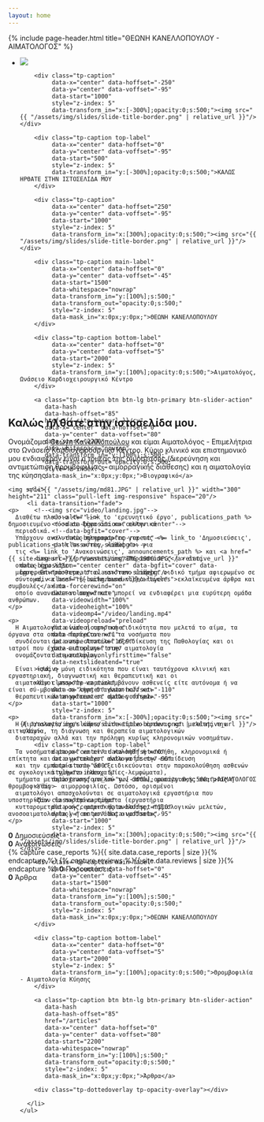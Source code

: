 ```yaml
---
layout: home
---
```


<div class="container">

{% include page-header.html title="ΘΕΩΝΗ ΚΑΝΕΛΛΟΠΟΥΛΟΥ - ΑΙΜΑΤΟΛΟΓΟΣ" %}

<div class="slider-container rev_slider_wrapper" style="height: 700px;">
  <div id="revolutionSlider" class="slider rev_slider" data-plugin-revolution-slider data-plugin-options='{"delay": 9000, "gridwidth": 800, "gridheight": 700}'>
    <ul>
      <li data-transition="fade">
        <img src="{{ "/assets/img/images.jpg" | relative_url }}" data-bgposition="center center" data-bgfit="cover" data-bgrepeat="no-repeat" class="rev-slidebg"/>

        <div class="tp-caption"
             data-x="center" data-hoffset="-250"
             data-y="center" data-voffset="-95"
             data-start="1000"
             style="z-index: 5"
             data-transform_in="x:[-300%];opacity:0;s:500;"><img src="{{ "/assets/img/slides/slide-title-border.png" | relative_url }}"/></div>

        <div class="tp-caption top-label"
             data-x="center" data-hoffset="0"
             data-y="center" data-voffset="-95"
             data-start="500"
             style="z-index: 5"
             data-transform_in="y:[-300%];opacity:0;s:500;">ΚΑΛΩΣ ΗΡΘΑΤΕ ΣΤΗΝ ΙΣΤΟΣΕΛΙΔΑ ΜΟΥ
        </div>

        <div class="tp-caption"
             data-x="center" data-hoffset="250"
             data-y="center" data-voffset="-95"
             data-start="1000"
             style="z-index: 5"
             data-transform_in="x:[300%];opacity:0;s:500;"><img src="{{ "/assets/img/slides/slide-title-border.png" | relative_url }}"/></div>

        <div class="tp-caption main-label"
             data-x="center" data-hoffset="0"
             data-y="center" data-voffset="-45"
             data-start="1500"
             data-whitespace="nowrap"
             data-transform_in="y:[100%];s:500;"
             data-transform_out="opacity:0;s:500;"
             style="z-index: 5"
             data-mask_in="x:0px;y:0px;">ΘΕΩΝΗ ΚΑΝΕΛΛΟΠΟΥΛΟΥ
        </div>

        <div class="tp-caption bottom-label"
             data-x="center" data-hoffset="0"
             data-y="center" data-voffset="5"
             data-start="2000"
             style="z-index: 5"
             data-transform_in="y:[100%];opacity:0;s:500;">Αιματολόγος, Ωνάσειο Καρδιοχειρουργικό Κέντρο
        </div>

        <a class="tp-caption btn btn-lg btn-primary btn-slider-action"
           data-hash
           data-hash-offset="85"
           href="{{ site.baseurl }}/cv"
           data-x="center" data-hoffset="0"
           data-y="center" data-voffset="80"
           data-start="2200"
           data-whitespace="nowrap"
           data-transform_in="y:[100%];s:500;"
           data-transform_out="opacity:0;s:500;"
           style="z-index: 5"
           data-mask_in="x:0px;y:0px;">Βιογραφικό</a>

      </li>

      <li data-transition="fade">
        <!--<img src="video/landing.jpg"-->
             <!--alt=""-->
             <!--data-bgposition="center center"-->
             <!--data-bgfit="cover"-->
             <!--data-bgrepeat="no-repeat"-->
             <!--class="rev-slidebg">-->

        <img src="{{ "/assets/img/IMG_1906.JPG" | relative_url }}" data-bgposition="center center" data-bgfit="cover" data-bgrepeat="no-repeat" class="rev-slidebg"/>
        <div class="rs-background-video-layer"
             data-forcerewind="on"
             data-volume="mute"
             data-videowidth="100%"
             data-videoheight="100%"
             data-videomp4="/video/landing.mp4"
             data-videopreload="preload"
             data-videoloop="none"
             data-forceCover="1"
             data-aspectratio="16:9"
             data-autoplay="true"
             data-autoplayonlyfirsttime="false"
             data-nextslideatend="true"
        ></div>

        <div class="tp-caption"
             data-x="center" data-hoffset="-110"
             data-y="center" data-voffset="-95"
             data-start="1000"
             style="z-index: 5"
             data-transform_in="x:[-300%];opacity:0;s:500;"><img src="{{ "/assets/img/slides/slide-title-border.png" | relative_url }}"/></div>

        <div class="tp-caption top-label"
             data-x="center" data-hoffset="0"
             data-y="center" data-voffset="-95"
             data-start="500"
             style="z-index: 5"
             data-transform_in="y:[-300%];opacity:0;s:500;">ΑΙΜΑΤΟΛΟΓΟΣ
        </div>

        <div class="tp-caption"
             data-x="center" data-hoffset="110"
             data-y="center" data-voffset="-95"
             data-start="1000"
             style="z-index: 5"
             data-transform_in="x:[300%];opacity:0;s:500;"><img src="{{ "/assets/img/slides/slide-title-border.png" | relative_url }}"/></div>

        <div class="tp-caption main-label"
             data-x="center" data-hoffset="0"
             data-y="center" data-voffset="-45"
             data-start="1500"
             data-whitespace="nowrap"
             data-transform_in="y:[100%];s:500;"
             data-transform_out="opacity:0;s:500;"
             style="z-index: 5"
             data-mask_in="x:0px;y:0px;">ΘΕΩΝΗ ΚΑΝΕΛΛΟΠΟΥΛΟΥ
        </div>

        <div class="tp-caption bottom-label"
             data-x="center" data-hoffset="0"
             data-y="center" data-voffset="5"
             data-start="2000"
             style="z-index: 5"
             data-transform_in="y:[100%];opacity:0;s:500;">Θρομβοφιλία - Αιματολογία Κύησης
        </div>

        <a class="tp-caption btn btn-lg btn-primary btn-slider-action"
           data-hash
           data-hash-offset="85"
           href="/articles"
           data-x="center" data-hoffset="0"
           data-y="center" data-voffset="80"
           data-start="2200"
           data-whitespace="nowrap"
           data-transform_in="y:[100%];s:500;"
           data-transform_out="opacity:0;s:500;"
           style="z-index: 5"
           data-mask_in="x:0px;y:0px;">Άρθρα</a>

        <div class="tp-dottedoverlay tp-opacity-overlay"></div>

      </li>
    </ul>
  </div>

</div>


<h2><strong>Καλώς ήλθατε</strong> στην ιστοσελίδα μου.</h2>

<div class="row">
  <div class="col-md-12">
    <p>
      Ονομάζομαι <a href="{{site.baseurl}}/cv">Θεώνη Κανελλοπούλου</a> και είμαι Αιματολόγος - Επιμελήτρια στο Ωνάσειο
      Καρδιοχειρουργικό Κέντρο.
      Κύριο κλινικό και επιστημονικό μου ενδιαφέρον είναι ο τομέας της αιμόστασης (διερεύνηση και αντιμετώπιση
      θρομβοφιλίας - αιμορραγικής διάθεσης) και η αιματολογία της κύησης.
    </p>

    <img src="{{ "/assets/img/md81.JPG" | relative_url }}" width="300" height="211" class="pull-left img-responsive" hspace="20"/>

    <p>
      Διαθέτω πλούσιο <%= link_to 'ερευνητικό έργο', publications_path %> δημοσιευμένο τόσο σε ξένα όσο και ελληνικά
      περιοδικά.
      Υπάρχουν αναλυτικές πληροφορίες για τις <%= link_to 'Δημοσιεύσεις', publications_path %> αυτές, καθώς και για
      τις <%= link_to 'Ανακοινώσεις', announcements_path %> και <a href="{{ site.baseurl }}/presentations">Παρουσιάσεις</a> στις
      οποίες έχω λάβει
      μέρος. Επιπρόσθετα, στον ιστότοπο υπάρχει ειδικό τμήμα αφιερωμένο σε
      σύντομα, <a href="{{ site.baseurl}}/articles">εκλαϊκευμένα άρθρα και συμβουλές</a> το
      οποίο ανανεώνεται συχνά και μπορεί να ενδιαφέρει μια ευρύτερη ομάδα ανθρώπων.
    </p>

    <p>
      Η Αιματολογία είναι η ιατρική ειδικότητα που μελετά το αίμα, τα όργανα στα οποία παράγεται και τα νοσήματα που
      συνδέονται με αυτό. Aποτελεί εξειδίκευση της Παθολογίας και oι ιατροί που έχουν ειδικευτεί στην αιματολογία
      ονομάζονται αιματολόγοι.

      Είναι ίσως η μόνη ειδικότητα που είναι ταυτόχρονα κλινική και εργαστηριακή, διαγνωστική και θεραπευτική και οι
      αιματολόγοι μπορούν να αναλαμβάνουν ασθενείς είτε αυτόνομα ή να είναι σύ-μβουλοι σε λήψη διαγνωστικών και
      θεραπευτικών αποφάσεων σε ομάδες ιατρών.
    </p>

    <p>
      Η Αιματολογία έχει κύριο αντικείμενο έρευνας και μελέτης την αιτιολογία, τη διάγνωση και θεραπεία αιματολογικών
      διαταραχών αλλά και την πρόληψη κυρίως κληρονομικών νοσημάτων.

      Τα νοσήματα μπορεί να είναι καλοήθη ή κακοήθη, κληρονομικά ή επίκτητα και οι αιματολόγοι ανάλογα με την εκπαίδευση
      και την εμπειρία τους να εξειδικεύονται στην παρακολούθηση ασθενών σε ογκολογικά τμήματα (λευχαιμίες-λεμφώματα),
      τμήματα μεταμόσχευσης μυελού των οστών, μεσογειακής αναιμίας ή θρομβοφιλίας - αιμορροφιλίας. Ωστόσο, ορισμένοι
      αιματολόγοι απασχολούνται σε αιματολογικά εργαστήρια που υποστηρίζουν τα παραπάνω τμήματα (εργαστήρια
      κυτταρομετρία ροής, μοριακής ανάλυσης, πηξιολογικών μελετών, ανοσοαιματολογίας) ή σε μονάδες αιμοδοσίας.
    </p>

  </div>


</div>

<section class="section section-primary">
  <div class="container">
    <div class="row">
      <div class="counters counters-text-light">
        <div class="col-md-3 col-sm-6">
          <div class="counter">
            <strong data-to="<%= Publication.where(pub_type: [PublicationType::INTERNATIONAL_PUBLICATION, PublicationType::GREEK_PUBLICATION]).count %>">0</strong>
            <label>Δημοσιεύσεις</label>
          </div>
        </div>
        <div class="col-md-3 col-sm-6">
          <div class="counter">
            <strong data-to="<%= Publication.where(pub_type: [PublicationType::INTERNATIONAL_ANNOUNCEMENT, PublicationType::GREEK_ANNOUNCEMENT]).count %>">0</strong>
            <label>Ανακοινώσεις</label>
          </div>
        </div>
        <div class="col-md-3 col-sm-6">
          <div class="counter">
            {% capture case_reports %}{{ site.data.case_reports | size }}{% endcapture %}
            {% capture reviews %}{{ site.data.reviews | size }}{% endcapture %}
            <strong data-to="{{ case_reports | plus: reviews }}">0</strong>
            <label>Παρουσιάσεις</label>
          </div>
        </div>
        <div class="col-md-3 col-sm-6">
          <div class="counter">
            <strong data-to="{{ site.posts | size }}">0</strong>
            <label>Άρθρα</label>
          </div>
        </div>
      </div>
    </div>
  </div>
</section>

</div>

